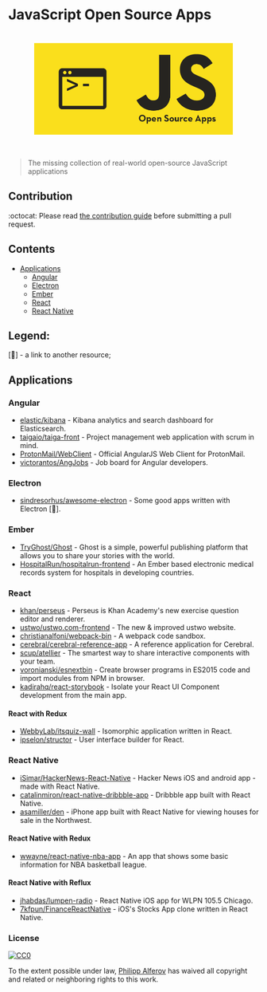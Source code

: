 # JavaScript Open Source Apps

<p align="center">
	<br>
  <img align="center" width="400px" src="https://github.com/alferov/js-open-source-apps/blob/master/logo.png" alt="JavaScript Open Source Apps">
	<br>
	<br>
	<br>
</p>

> The missing collection of real-world open-source JavaScript applications

## Contribution
:octocat: Please read [the contribution guide](contributing.md)  before submitting a pull request.

## Contents
- [Applications](#applications)
  - [Angular](#angular)
  - [Electron](#electron)
  - [Ember](#ember)
  - [React](#react)
  - [React Native](#react-native)

## Legend:
[:link:] - a link to another resource;

## Applications
### Angular
* [elastic/kibana](https://github.com/elastic/kibana/blob/master/package.json) - Kibana analytics and search dashboard for Elasticsearch.
* [taigaio/taiga-front](https://github.com/taigaio/taiga-front) - Project management web application with scrum in mind.
* [ProtonMail/WebClient](https://github.com/ProtonMail/WebClient) - Official AngularJS Web Client for ProtonMail.
* [victorantos/AngJobs](https://github.com/victorantos/AngJobs) - Job board for Angular developers.

### Electron
* [sindresorhus/awesome-electron](https://github.com/sindresorhus/awesome-electron#open-source) - Some good apps written with Electron [:link:].

### Ember
* [TryGhost/Ghost](https://github.com/TryGhost/Ghost/tree/master/core) - Ghost is a simple, powerful publishing platform that allows you to share your stories with the world.
* [HospitalRun/hospitalrun-frontend](https://github.com/HospitalRun/hospitalrun-frontend) - An Ember based electronic medical records system for hospitals in developing countries.

### React
* [khan/perseus](https://github.com/khan/perseus) - Perseus is Khan Academy's new exercise question editor and renderer.
* [ustwo/ustwo.com-frontend](https://github.com/ustwo/ustwo.com-frontend) -
The new & improved ustwo website.
* [christianalfoni/webpack-bin](https://github.com/christianalfoni/webpack-bin) - A webpack code sandbox.
* [cerebral/cerebral-reference-app](https://github.com/cerebral/cerebral-reference-app) - A reference application for Cerebral.
* [scup/atellier](https://github.com/scup/atellier) - The smartest way to share interactive components with your team.
* [voronianski/esnextbin](https://github.com/voronianski/esnextbin) - Create browser programs in ES2015 code and import modules from NPM in browser.
* [kadirahq/react-storybook](https://github.com/kadirahq/react-storybook) - Isolate your React UI Component development from the main app.

#### React with Redux
* [WebbyLab/itsquiz-wall](https://github.com/webbylab/itsquiz-wall) - Isomorphic application written in React.
* [ipselon/structor](https://github.com/ipselon/structor) - User interface builder for React.

### React Native
* [iSimar/HackerNews-React-Native](https://github.com/iSimar/HackerNews-React-Native) - Hacker News iOS and android app - made with React Native.
* [catalinmiron/react-native-dribbble-app](https://github.com/catalinmiron/react-native-dribbble-app) -
Dribbble app built with React Native.
* [asamiller/den](https://github.com/asamiller/den) - iPhone app built with React Native for viewing houses for sale in the Northwest.

#### React Native with Redux
* [wwayne/react-native-nba-app](https://github.com/wwayne/react-native-nba-app) - An app that shows some basic information for NBA basketball league.

#### React Native with Reflux
* [jhabdas/lumpen-radio](https://github.com/jhabdas/lumpen-radio) -
React Native iOS app for WLPN 105.5 Chicago.
* [7kfpun/FinanceReactNative](https://github.com/7kfpun/FinanceReactNative) - iOS's Stocks App clone written in React Native.


### License
[![CC0](http://i.creativecommons.org/p/zero/1.0/88x31.png)](http://creativecommons.org/publicdomain/zero/1.0/)

To the extent possible under law, [Philipp Alferov](https://github.com/alferov) has waived all copyright and related or neighboring rights to this work.
